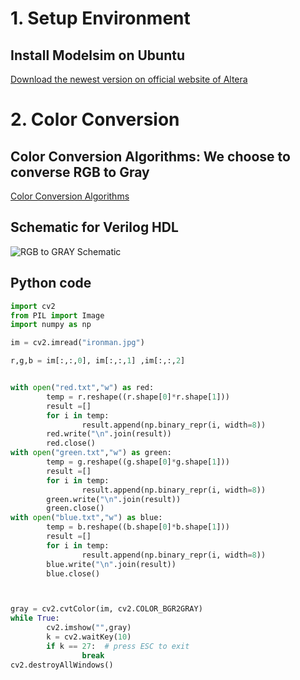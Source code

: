 # 1. Setup Environment
## Install Modelsim on Ubuntu
[Download the newest version on official website of Altera](https://fpgasoftware.intel.com/?edition=pro&platform=linux&product=modelsim_ae#tabs-2)
# 2. Color Conversion
## Color Conversion Algorithms: We choose to converse RGB to Gray
[Color Conversion Algorithms](https://docs.opencv.org/3.4/de/d25/imgproc_color_conversions.html)
## Schematic for Verilog HDL
![RGB to GRAY Schematic](https://user-images.githubusercontent.com/79905379/111170254-50cc6480-85d6-11eb-936a-c5eaa095cda9.png)
## Python code
```python
import cv2
from PIL import Image
import numpy as np

im = cv2.imread("ironman.jpg")

r,g,b = im[:,:,0], im[:,:,1] ,im[:,:,2]


with open("red.txt","w") as red:
        temp = r.reshape((r.shape[0]*r.shape[1]))
        result =[]
        for i in temp:
                result.append(np.binary_repr(i, width=8))
        red.write("\n".join(result))
        red.close()
with open("green.txt","w") as green:
        temp = g.reshape((g.shape[0]*g.shape[1]))
        result =[]
        for i in temp:
                result.append(np.binary_repr(i, width=8))
        green.write("\n".join(result))
        green.close()
with open("blue.txt","w") as blue:
        temp = b.reshape((b.shape[0]*b.shape[1]))
        result =[]
        for i in temp:
                result.append(np.binary_repr(i, width=8))
        blue.write("\n".join(result))
        blue.close()



gray = cv2.cvtColor(im, cv2.COLOR_BGR2GRAY)
while True:
        cv2.imshow("",gray)
        k = cv2.waitKey(10)
        if k == 27:  # press ESC to exit 
                break
cv2.destroyAllWindows()
```
